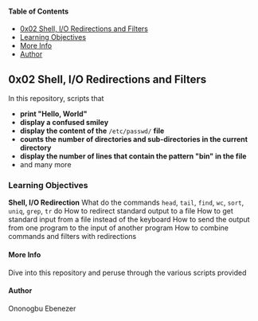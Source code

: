 #### Table of Contents
- [0x02 Shell, I/O Redirections and Filters](0x02-shell-io-redirections-filters)
- [Learning Objectives](learning-objectives)
- [More Info](more-info)
- [Author](author)

## 0x02 Shell, I/O Redirections and Filters

In this repository, scripts that
 - **print "Hello, World"**
 - __display a confused smiley__
 - __display the content of the__ `/etc/passwd/` __file__
 - __counts the number of directories and sub-directories in the current directory__
 - __display the number of lines that contain the pattern "bin" in the file__
 - and many more

### Learning Objectives

**Shell, I/O Redirection**
What do the commands `head`, `tail`, `find`, `wc`, `sort`, `uniq`, `grep`, `tr` do
How to redirect standard output to a file
How to get standard input from a file instead of the keyboard
How to send the output from one program to the input of another program
How to combine commands and filters with redirections

#### More Info
Dive into this repository and peruse through the various scripts provided

#### Author
Ononogbu Ebenezer

